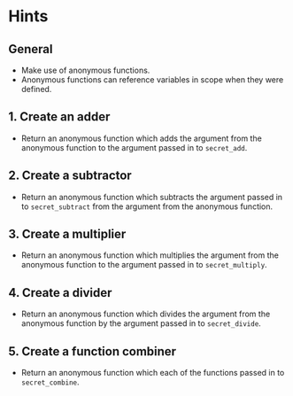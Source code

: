 # Hints

## General

- Make use of anonymous functions.
- Anonymous functions can reference variables in scope when they were defined.

## 1. Create an adder

- Return an anonymous function which adds the argument from the anonymous function to the argument passed in to `secret_add`.

## 2. Create a subtractor

- Return an anonymous function which subtracts the argument passed in to `secret_subtract` from the argument from the anonymous function.

## 3. Create a multiplier

- Return an anonymous function which multiplies the argument from the anonymous function to the argument passed in to `secret_multiply`.

## 4. Create a divider

- Return an anonymous function which divides the argument from the anonymous function by the argument passed in to `secret_divide`.

## 5. Create a function combiner

- Return an anonymous function which each of the functions passed in to `secret_combine`.